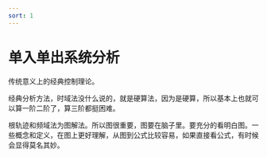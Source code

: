 ```yaml
---
sort: 1
---
```

# 单入单出系统分析

传统意义上的经典控制理论。

经典分析方法，时域法没什么说的，就是硬算法，因为是硬算，所以基本上也就可以算一阶二阶了，算三阶都挺困难。

根轨迹和频域法为图解法。所以图很重要，图要在脑子里。要充分的看明白图。一些概念和定义，在图上更好理解，从图到公式比较容易，如果直接看公式，有时候会显得莫名其妙。

<!--

作为应试准备来看，

1.基本概念和数学模型
2.时域分析，复频域分析
3.频域分析
4.综合校正

5.离散系统分析

6.非线性系统分析

-->




